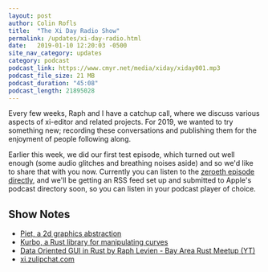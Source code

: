 ```yaml
---
layout: post
author: Colin Rofls
title:  "The Xi Day Radio Show"
permalink: /updates/xi-day-radio.html
date:   2019-01-10 12:20:03 -0500
site_nav_category: updates
category: podcast
podcast_link: https://www.cmyr.net/media/xiday/xiday001.mp3
podcast_file_size: 21 MB
podcast_duration: "45:08"
podcast_length: 21895028
---
```


Every few weeks, Raph and I have a catchup call, where we discuss various aspects of xi-editor and related projects. For 2019, we wanted to try something new; recording these conversations and publishing them for the enjoyment of people following along.

Earlier this week, we did our first test episode, which turned out well enough (some audio glitches and breathing noises aside) and so we'd like to share that with you now. Currently you can listen to the [zeroeth episode directly](https://www.cmyr.net/media/xiday/xiday001.mp3), and we'll be getting an RSS feed set up and submitted to Apple's podcast directory soon, so you can listen in your podcast player of choice.

## Show Notes

- [Piet, a 2d graphics abstraction](https://github.com/linebender/piet)
- [Kurbo, a Rust library for manipulating
  curves](https://github.com/linebender/kurbo)
- [Data Oriented GUI in Rust by Raph Levien - Bay Area Rust Meetup
  (YT)](https://www.youtube.com/watch?v=4YTfxresvS8)
- [xi.zulipchat.com](http://xi.zulipchat.com)
